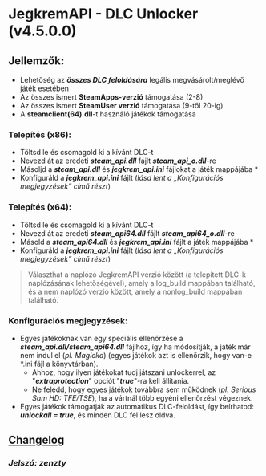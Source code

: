 # JegkremAPI - DLC Unlocker (v4.5.0.0)

## Jellemzők:

- Lehetőség az ***összes DLC feloldására*** legális megvásárolt/meglévő játék esetében
- Az összes ismert **SteamApps-verzió** támogatása (2-8)
- Az összes ismert **SteamUser verzió** támogatása (9-től 20-ig)
- A **steamclient(64).dll**-t használó játékok támogatása

### Telepítés (x86):

 - Töltsd le és csomagold ki a kívánt DLC-t
 - Nevezd át az eredeti ***steam_api.dll*** fájlt ***steam_api_o.dll***-re
 - Másoljd a ***steam_api.dll*** és ***jegkrem_api.ini*** fájlokat a játék mappájába *
 - Konfiguráld a ***jegkrem_api.ini*** fájlt (*lásd lent a „Konfigurációs megjegyzések” című részt*)


### Telepítés (x64):

 - Töltsd le és csomagold ki a kívánt DLC-t
 - Nevezd át az eredeti ***steam_api64.dll*** fájlt ***steam_api64_o.dll***-re
 - Másold a ***steam_api64.dll*** és ***jegkrem_api.ini*** fájlt a játék mappájába *
 - Konfiguráld a ***jegkrem_api.ini*** fájlt (*lásd lent a „Konfigurációs megjegyzések” című részt*)

> Választhat a naplózó JegkremAPI verzió között (a telepített DLC-k naplózásának lehetőségével), amely a log_build mappában található, és a nem naplózó verzió között, amely a nonlog_build mappában található.

### Konfigurációs megjegyzések:

- Egyes játékoknak van egy speciális ellenőrzése a ***steam_api.dll/steam_api64.dll*** fájlhoz, így ha módosítják, a játék már nem indul el (*pl. Magicka*) (egyes játékok azt is ellenőrzik, hogy van-e *.ini fájl a könyvtárban).
  - Ahhoz, hogy ilyen játékokat tudj játszani unlockerrel, az "***extraprotection***" opciót "***true***"-ra kell állítania.
   - Ne feledd, hogy egyes játékok továbbra sem működnek (*pl. Serious Sam HD: TFE/TSE*), ha a vártnál több egyéni ellenőrzést végeznek.
- Egyes játékok támogatják az automatikus DLC-feloldást, így beírhatod: ***unlockall = true***, és minden DLC fel lesz oldva.


## [Changelog](https://github.com/palicz/jegkrem-api/blob/main/changelog.md)

### ***Jelszó: zenzty***
